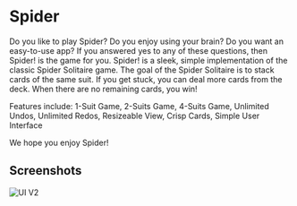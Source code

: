 # Spider

Do you like to play Spider? Do you enjoy using your brain? Do you want an easy-to-use app? If you answered yes to any of these questions, then Spider! is the game for you. Spider! is a sleek, simple implementation of the classic Spider Solitaire game. The goal of the Spider Solitaire is to stack cards of the same suit. If you get stuck, you can deal more cards from the deck. When there are no remaining cards, you win! 

Features include: 1-Suit Game, 2-Suits Game, 4-Suits Game, Unlimited Undos, Unlimited Redos, Resizeable View, Crisp Cards, Simple User Interface

We hope you enjoy Spider!

## Screenshots

![UI V2]()

